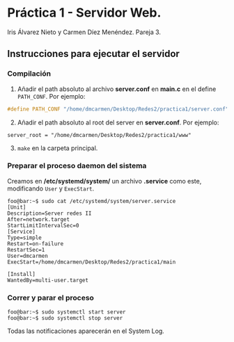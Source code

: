 # Práctica 1 - Servidor Web.
Iris Álvarez Nieto y Carmen Díez Menéndez. Pareja 3.


## Instrucciones para ejecutar el servidor
### Compilación

1. Añadir el path absoluto al archivo **server.conf** en **main.c** en el define `PATH_CONF`. Por ejemplo:
```c
#define PATH_CONF "/home/dmcarmen/Desktop/Redes2/practica1/server.conf"
```
2. Añadir el path absoluto al root del server en **server.conf**. Por ejemplo:
```
server_root = "/home/dmcarmen/Desktop/Redes2/practica1/www"
```
3. `make` en la carpeta principal.

### Preparar el proceso daemon del sistema
Creamos en **/etc/systemd/system/** un archivo **.service** como este, modificando `User` y `ExecStart`.
```console
foo@bar:~$ sudo cat /etc/systemd/system/server.service
[Unit]
Description=Server redes II
After=network.target
StartLimitIntervalSec=0
[Service]
Type=simple
Restart=on-failure
RestartSec=1
User=dmcarmen
ExecStart=/home/dmcarmen/Desktop/Redes2/practica1/main

[Install]
WantedBy=multi-user.target
```

### Correr y parar el proceso
```console
foo@bar:~$ sudo systemctl start server
foo@bar:~$ sudo systemctl stop server
```
Todas las notificaciones aparecerán en el System Log.
